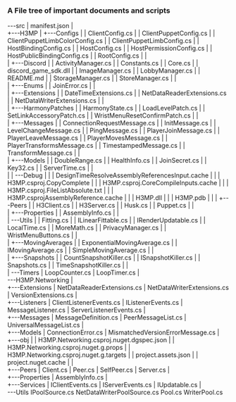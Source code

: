 ### A File tree of important documents and scripts

\---src
    |   manifest.json
    |   
    +---H3MP
    |   +---Configs
    |   |       ClientConfig.cs
    |   |       ClientPuppetConfig.cs
    |   |       ClientPuppetLimbColorConfig.cs
    |   |       ClientPuppetLimbConfig.cs
    |   |       HostBindingConfig.cs
    |   |       HostConfig.cs
    |   |       HostPermissionConfig.cs
    |   |       HostPublicBindingConfig.cs
    |   |       RootConfig.cs
    |   |       
    |   +---Discord
    |   |       ActivityManager.cs
    |   |       Constants.cs
    |   |       Core.cs
    |   |       discord_game_sdk.dll
    |   |       ImageManager.cs
    |   |       LobbyManager.cs
    |   |       README.md
    |   |       StorageManager.cs
    |   |       StoreManager.cs
    |   |       
    |   +---Enums
    |   |       JoinError.cs
    |   |       
    |   +---Extensions
    |   |       DateTimeExtensions.cs
    |   |       NetDataReaderExtensions.cs
    |   |       NetDataWriterExtensions.cs
    |   |       
    |   +---HarmonyPatches
    |   |       HarmonyState.cs
    |   |       LoadLevelPatch.cs
    |   |       SetLinkAccessoryPatch.cs
    |   |       WristMenuResetConfirmPatch.cs
    |   |       
    |   +---Messages
    |   |       ConnectionRequestMessage.cs
    |   |       InitMessage.cs
    |   |       LevelChangeMessage.cs
    |   |       PingMessage.cs
    |   |       PlayerJoinMessage.cs
    |   |       PlayerLeaveMessage.cs
    |   |       PlayerMovesMessage.cs
    |   |       PlayerTransformsMessage.cs
    |   |       TimestampedMessage.cs
    |   |       TransformMessage.cs
    |   |       
    |   +---Models
    |   |       DoubleRange.cs
    |   |       HealthInfo.cs
    |   |       JoinSecret.cs
    |   |       Key32.cs
    |   |       ServerTime.cs
    |   |       
    |   |   \---Debug
    |   |       |   DesignTimeResolveAssemblyReferencesInput.cache
    |   |       |   H3MP.csproj.CopyComplete
    |   |       |   H3MP.csproj.CoreCompileInputs.cache
    |   |       |   H3MP.csproj.FileListAbsolute.txt
    |   |       |   H3MP.csprojAssemblyReference.cache
    |   |       |   H3MP.dll
    |   |       |   H3MP.pdb
    |   |
    |   +---Peers
    |   |       H3Client.cs
    |   |       H3Server.cs
    |   |       Husk.cs
    |   |       Puppet.cs
    |   |       
    |   +---Properties
    |   |       AssemblyInfo.cs
    |   |       
    |   \---Utils
    |       |   Fitting.cs
    |       |   ILinearFittable.cs
    |       |   IRenderUpdatable.cs
    |       |   LocalTime.cs
    |       |   MoreMath.cs
    |       |   PrivacyManager.cs
    |       |   WristMenuButtons.cs
    |       |   
    |       +---MovingAverages
    |       |       ExponentialMovingAverage.cs
    |       |       IMovingAverage.cs
    |       |       SimpleMovingAverage.cs
    |       |       
    |       +---Snapshots
    |       |       CountSnapshotKiller.cs
    |       |       ISnapshotKiller.cs
    |       |       Snapshots.cs
    |       |       TimeSnapshotKiller.cs
    |       |       
    |       \---Timers
    |               LoopCounter.cs
    |               LoopTimer.cs
    |               
    \---H3MP.Networking
        |           
        +---Extensions
        |       NetDataReaderExtensions.cs
        |       NetDataWriterExtensions.cs
        |       VersionExtensions.cs
        |       
        +---Listeners
        |       ClientListenerEvents.cs
        |       IListenerEvents.cs
        |       MessageListener.cs
        |       ServerListenerEvents.cs
        |       
        +---Messages
        |       MessageDefinition.cs
        |       PeerMessageList.cs
        |       UniversalMessageList.cs
        |       
        +---Models
        |       ConnectionError.cs
        |       MismatchedVersionErrorMessage.cs
        |       
        +---obj
        |   |   H3MP.Networking.csproj.nuget.dgspec.json
        |   |   H3MP.Networking.csproj.nuget.g.props
        |   |   H3MP.Networking.csproj.nuget.g.targets
        |   |   project.assets.json
        |   |   project.nuget.cache
        |   |    
        +---Peers
        |       Client.cs
        |       Peer.cs
        |       SelfPeer.cs
        |       Server.cs
        |       
        +---Properties
        |       AssemblyInfo.cs
        |       
        +---Services
        |       IClientEvents.cs
        |       IServerEvents.cs
        |       IUpdatable.cs
        |       
        \---Utils
                IPoolSource.cs
                NetDataWriterPoolSource.cs
                Pool.cs
                WriterPool.cs